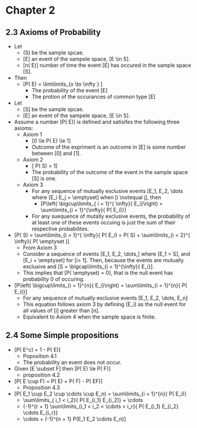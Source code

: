 # Chapter 2

## 2.3 Axioms of Probability
* Let
  * \(S\) be the sample spcae.
  * \[E\] an event of the sampele space, \[E \in S\].
  * \[n( E)\] number of time the event \[E\] has occured in the sample space \[S\].
* Then
  * \[P( E) = \lim\limits_{x \to \infty } \]
      * The probability of the event \[E\]
      * The protion of the occurances of common type \[E\]
* Let
  * \[S\] be the sample spcae.
  * \[E\] an event of the sampele space, \[E \in S\].
* Assume a number \[P( E)\] is defined and satisifes the
following three axioms:
  * Axiom 1
      * \[0 \le P( E) \le 1\]
      * Outcome of the expriment is an outcome in \[E\] is some number between \[0\] and \[1\].
  * Axiom 2
      * \[ P( S) = 1\]
      * The probability of the outcome of the event in the sample space \[S\] is one.
  * Axiom 3
      * For any sequence of mutually exclusive events \[E_1, E_2, \dots where \[E_i E_j 
        = \emptyset\] when \[i \notequal j\], then
          * \[P\left( \bigcup\limits_{ i = 1}^{ \infty}{ E_i}\right) 
            = \sum\limits_{i = 1}^{\infty}{ P( E_i)}\]
      * For any suequence of mutally exclusive events, the probability of at least 
        one of these events occuing is just the sum of their respective probabilites.
* \[P( S) = \sum\limits_{i = 1}^{ \infty}{ P( E_i) 
  = P( S) + \sum\limits_{i = 2}^{ \infty}{ P( \emptyset )\]
    * From Axiom 3
    * Consider a sequence of events \[E_1, E_2, \dots,\] where \[E_1 = S\], 
      and \[E_i = \emptyset\] for \[i> 1\].  Then, because the events are mutually 
      exclusive and \[S = \bigcap\limits_{i = 1}^{\infty}{ E_i}\].
    * This implies that \[P( \emptyset) = 0\], that is the null event has probability 0 of occuring.
* \[P\left( \bigcup\limits_{i = 1}^{n}{ E_i}\right) = \sum\limits_{i = 1}^{n}{ P( E_i)}\]
  * For any sequence of mutually exclusive events \[E_1, E_2, \dots, E_n\]
  * This equation follows axiom 3 by defining \[E_i\] as the null event for all 
    values of \[i\] greater than \[n\].
  * Equivalent to Axiom 4 when the sample space is finite.

## 2.4 Some Simple propositions
* \[P( E^c) = 1 - P( E)\]
  * Poposition 4.1
  * The probability an event does not occur.
* Given \[E \subset F\] then \[P( E) \le P( F)\]
  * proposition 4.2
* \[P( E \cup F) = P( E) + P( F) - P( EF)\]
  * Proposition 4.3
* \[P( E_1 \cup E_2 \cup \cdots \cup E_n) 
  = \sum\limits_{i = 1}^{n}{ P( E_i)} 
  - \sum\limits_{ i_1 < i_2}{ P( E_{i_1} E_{i_2)} + \cdots
  + (-1)^{r + 1} \sum\limits_{i_1 < i_2 < \cdots < i_r}{ P( E_{i_1} E_{i_2} \cdots E_{i_r}}
  + \cdots + (-1)^{n + 1} P(E_1 E_2 \cdots E_n)\]